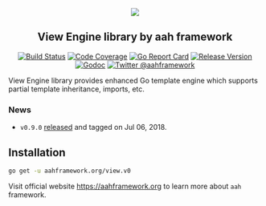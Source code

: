 <p align="center">
  <img src="https://cdn.aahframework.org/assets/img/aah-logo-64x64.png" />
  <h2 align="center">View Engine library by aah framework</h2>
</p>
<p align="center">
  <p align="center"><a href="https://travis-ci.org/go-aah/view"><img src="https://travis-ci.org/go-aah/view.svg?branch=master" alt="Build Status"></a> <a href="https://codecov.io/gh/go-aah/view/branch/master"><img src="https://codecov.io/gh/go-aah/view/branch/master/graph/badge.svg" alt="Code Coverage"></a> <a href="https://goreportcard.com/report/aahframework.org/view.v0"><img src="https://goreportcard.com/badge/aahframework.org/view.v0" alt="Go Report Card"></a> <a href="https://github.com/go-aah/view/releases/latest"><img src="https://img.shields.io/badge/version-0.9.0-blue.svg" alt="Release Version"></a> <a href="https://godoc.org/aahframework.org/view.v0"><img src="https://godoc.org/aahframework.org/view.v0?status.svg" alt="Godoc"></a> <a href="https://twitter.com/aahframework"><img src="https://img.shields.io/badge/twitter-@aahframework-55acee.svg" alt="Twitter @aahframework"></a></p>
</p>

View Engine library provides enhanced Go template engine which supports partial template inheritance, imports, etc.

### News

  * `v0.9.0` [released](https://github.com/go-aah/view/releases/latest) and tagged on Jul 06, 2018.

## Installation

```bash
go get -u aahframework.org/view.v0
```

Visit official website https://aahframework.org to learn more about `aah` framework.
